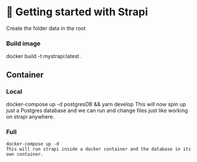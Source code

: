# 🚀 Getting started with Strapi

Create the folder data in the root

### Build image
  docker build -t mystrapi:latest .

## Container

### Local 
  docker-compose up -d postgresDB && yarn develop 
  This will now spin up just a Postgres database and we can run and change files just like working on strapi anywhere.

### Full 
    docker-compose up -d  
    This will run strapi inside a docker container and the database in its own container.